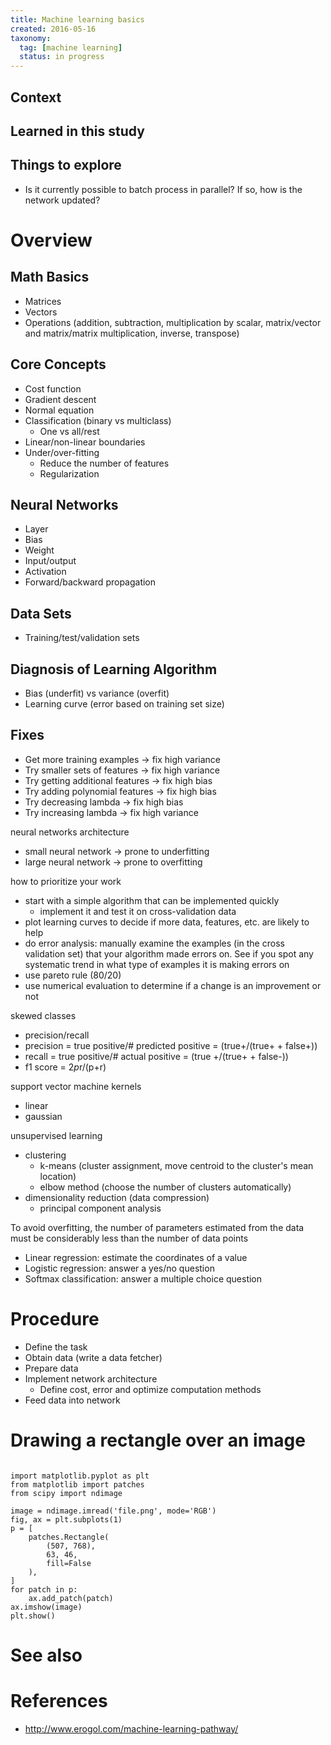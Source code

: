 ```yaml
---
title: Machine learning basics
created: 2016-05-16
taxonomy:
  tag: [machine learning]
  status: in progress
---
```


## Context

## Learned in this study

## Things to explore
* Is it currently possible to batch process in parallel? If so, how is the network updated?

# Overview

## Math Basics
* Matrices
* Vectors
* Operations (addition, subtraction, multiplication by scalar, matrix/vector and matrix/matrix multiplication, inverse, transpose)

## Core Concepts
* Cost function
* Gradient descent
* Normal equation
* Classification (binary vs multiclass)
  * One vs all/rest
* Linear/non-linear boundaries
* Under/over-fitting
  * Reduce the number of features
  * Regularization

## Neural Networks
* Layer
* Bias
* Weight
* Input/output
* Activation
* Forward/backward propagation

## Data Sets
* Training/test/validation sets

## Diagnosis of Learning Algorithm
* Bias (underfit) vs variance (overfit)
* Learning curve (error based on training set size)

## Fixes
* Get more training examples → fix high variance
* Try smaller sets of features → fix high variance
* Try getting additional features → fix high bias
* Try adding polynomial features → fix high bias
* Try decreasing lambda → fix high bias
* Try increasing lambda → fix high variance

neural networks architecture
- small neural network -> prone to underfitting
- large neural network -> prone to overfitting

how to prioritize your work
- start with a simple algorithm that can be implemented quickly
    - implement it and test it on cross-validation data
- plot learning curves to decide if more data, features, etc. are likely to help
- do error analysis: manually examine the examples (in the cross validation set) that your algorithm made errors on. See if you spot any systematic trend in what type of examples it is making errors on
- use pareto rule (80/20)
- use numerical evaluation to determine if a change is an improvement or not

skewed classes
- precision/recall
- precision = true positive/# predicted positive = (true+/(true+ + false+))
- recall = true positive/# actual positive = (true +/(true+ + false-))
- f1 score = 2*p*r/(p+r)

support vector machine
kernels
- linear
- gaussian

unsupervised learning
- clustering
    - k-means (cluster assignment, move centroid to the cluster's mean location)
    - elbow method (choose the number of clusters automatically)
- dimensionality reduction (data compression)
    - principal component analysis

To avoid overfitting, the number of parameters estimated from the data must be considerably less than the number of data points

* Linear regression: estimate the coordinates of a value
* Logistic regression: answer a yes/no question
* Softmax classification: answer a multiple choice question

# Procedure
* Define the task
* Obtain data (write a data fetcher)
* Prepare data
* Implement network architecture
	* Define cost, error and optimize computation methods
* Feed data into network

# Drawing a rectangle over an image
<pre><code class="language-python line-numbers">
import matplotlib.pyplot as plt
from matplotlib import patches
from scipy import ndimage

image = ndimage.imread('file.png', mode='RGB')
fig, ax = plt.subplots(1)
p = [
    patches.Rectangle(
        (507, 768),
        63, 46,
        fill=False
    ),
]
for patch in p:
    ax.add_patch(patch)
ax.imshow(image)
plt.show()
</code></pre>

# See also

# References
* http://www.erogol.com/machine-learning-pathway/
